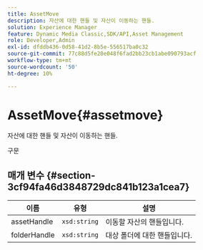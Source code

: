 ```yaml
---
title: AssetMove
description: 자산에 대한 핸들 및 자산이 이동하는 핸들.
solution: Experience Manager
feature: Dynamic Media Classic,SDK/API,Asset Management
role: Developer,Admin
exl-id: dfddb436-0d58-41d2-8b5e-556517ba0c32
source-git-commit: 77c88d5fe20e048f6fad2bb23cb1abe090793acf
workflow-type: tm+mt
source-wordcount: '50'
ht-degree: 10%

---
```


# AssetMove{#assetmove}

자산에 대한 핸들 및 자산이 이동하는 핸들.

구문

## 매개 변수 {#section-3cf94fa46d3848729dc841b123a1cea7}

| 이름 | 유형 | 설명 |
|---|---|---|
| assetHandle | `xsd:string` | 이동할 자산의 핸들입니다. |
| folderHandle | `xsd:string` | 대상 폴더에 대한 핸들입니다. |
